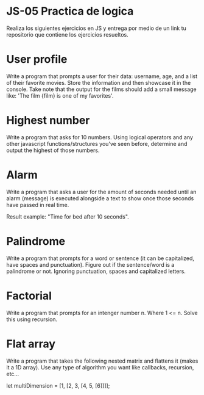 # JS-05 Practica de logica

Realiza los siguientes ejercicios en JS y entrega por medio de un link tu repositorio que contiene los ejercicios resueltos.

# User profile

Write a program that prompts a user for their data: username, age, and a list of their favorite movies. Store the information and then showcase it in the console. Take note that the output for the films should add a small message like: 'The film {film} is one of my favorites'.

# Highest number

Write a program that asks for 10 numbers. Using logical operators and any other javascript functions/structures you've seen before, determine and output the highest of those numbers.

# Alarm

Write a program that asks a user for the amount of seconds needed until an alarm (message) is executed alongside a text to show once those seconds have passed in real time.

Result example: "Time for bed after 10 seconds".

# Palindrome

Write a program that prompts for a word or sentence (it can be capitalized, have spaces and punctuation). Figure out if the sentence/word is a palindrome or not. Ignoring punctuation, spaces and capitalized letters.

# Factorial

Write a program that prompts for an intenger number n. Where 1 <= n. Solve this using recursion.

# Flat array

Write a program that takes the following nested matrix and flattens it (makes it a 1D array). Use any type of algorithm you want like callbacks, recursion, etc...

let multiDimension = [1, [2, 3, [4, 5, [6]]]];

